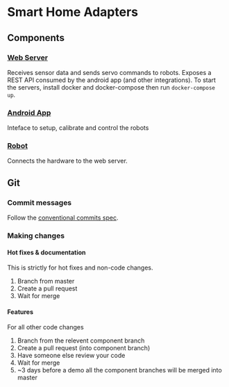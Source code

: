 # Smart Home Adapters

## Components

### [Web Server](webserver/README.md)

Receives sensor data and sends servo commands to robots. Exposes a REST API consumed by the android app (and other integrations). To start the servers, install docker and docker-compose then run `docker-compose up`.

### [Android App](android/README.md)

Inteface to setup, calibrate and control the robots

### [Robot](robot/README.md)

Connects the hardware to the web server.

## Git

### Commit messages

Follow the [conventional commits spec](https://www.conventionalcommits.org/en/v1.0.0-beta.2/).

### Making changes

#### Hot fixes & documentation

This is strictly for hot fixes and non-code changes.

1. Branch from master 
2. Create a pull request
3. Wait for merge

#### Features

For all other code changes

1. Branch from the relevent component branch
2. Create a pull request (into component branch)
3. Have someone else review your code 
4. Wait for merge
5. ~3 days before a demo all the component branches will be merged into master